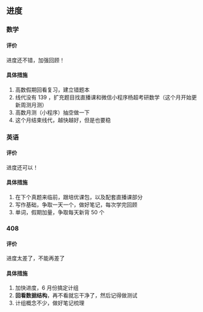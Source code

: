 ## 进度

### 数学
#### 评价
进度还不错，加强回顾！

#### 具体措施
1. 高数假期回看复习，建立错题本
2. 线代没有 139 ，扩充题目找直播课和微信小程序杨超考研数学（这个月开始更新周测月测）
3. 高数月测（小程序）抽空做一下
4. 这个月结束线代，越快越好，但是也要稳

### 英语
#### 评价
进度还可以！

#### 具体措施
1. 在下个真题来临前，跟培优课包，以及配套直播课部分
2. 写作基础，争取一天一个，做好笔记，每次学完回顾
3. 单词，假期加量，争取每天新背 50 个

### 408
#### 评价
进度太差了，不能再差了

#### 具体措施
1. 加快进度，6 月份搞定计组
2. **回看数据结构**，再不看就忘干净了，然后记得做测试
3. 计组概念不少，做好笔记梳理

